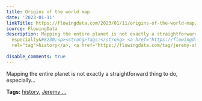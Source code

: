 ```yaml
---
title: Origins of the world map
date: '2023-01-11'
linkTitle: https://flowingdata.com/2023/01/11/origins-of-the-world-map/
source: FlowingData
description: Mapping the entire planet is not exactly a straightforward thing to do,
  especially&#8230;<p><strong>Tags:</strong> <a href="https://flowingdata.com/tag/history/"
  rel="tag">history</a>, <a href="https://flowingdata.com/tag/jeremy-shuback/" rel="tag">Jeremy
  ...
disable_comments: true
---
```

Mapping the entire planet is not exactly a straightforward thing to do, especially&#8230;<p><strong>Tags:</strong> <a href="https://flowingdata.com/tag/history/" rel="tag">history</a>, <a href="https://flowingdata.com/tag/jeremy-shuback/" rel="tag">Jeremy ...